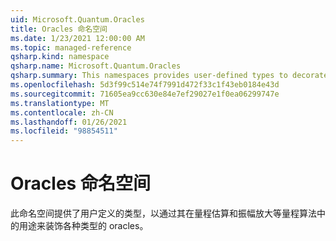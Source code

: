 ```yaml
---
uid: Microsoft.Quantum.Oracles
title: Oracles 命名空间
ms.date: 1/23/2021 12:00:00 AM
ms.topic: managed-reference
qsharp.kind: namespace
qsharp.name: Microsoft.Quantum.Oracles
qsharp.summary: This namespaces provides user-defined types to decorate various kinds of oracles by their intended use in quantum algorithms such as phase estimation and amplitude amplification.
ms.openlocfilehash: 5d3f99c514e74f7991d472f33c1f43eb0184e43d
ms.sourcegitcommit: 71605ea9cc630e84e7ef29027e1f0ea06299747e
ms.translationtype: MT
ms.contentlocale: zh-CN
ms.lasthandoff: 01/26/2021
ms.locfileid: "98854511"
---
```

# <a name="microsoftquantumoracles-namespace"></a>Oracles 命名空间

此命名空间提供了用户定义的类型，以通过其在量程估算和振幅放大等量程算法中的用途来装饰各种类型的 oracles。

